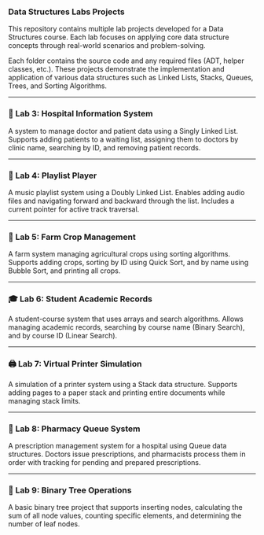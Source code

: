 ### **Data Structures Labs Projects**

This repository contains multiple lab projects developed for a Data Structures course. Each lab focuses on applying core data structure concepts through real-world scenarios and problem-solving.

Each folder contains the source code and any required files (ADT, helper classes, etc.). These projects demonstrate the implementation and application of various data structures such as Linked Lists, Stacks, Queues, Trees, and Sorting Algorithms.

---

### 🏥 Lab 3: Hospital Information System  
A system to manage doctor and patient data using a Singly Linked List. Supports adding patients to a waiting list, assigning them to doctors by clinic name, searching by ID, and removing patient records.

---

### 🎵 Lab 4: Playlist Player  
A music playlist system using a Doubly Linked List. Enables adding audio files and navigating forward and backward through the list. Includes a current pointer for active track traversal.

---

### 🌾 Lab 5: Farm Crop Management  
A farm system managing agricultural crops using sorting algorithms. Supports adding crops, sorting by ID using Quick Sort, and by name using Bubble Sort, and printing all crops.

---

### 🎓 Lab 6: Student Academic Records  
A student-course system that uses arrays and search algorithms. Allows managing academic records, searching by course name (Binary Search), and by course ID (Linear Search).

---

### 🖨️ Lab 7: Virtual Printer Simulation  
A simulation of a printer system using a Stack data structure. Supports adding pages to a paper stack and printing entire documents while managing stack limits.

---

### 💊 Lab 8: Pharmacy Queue System  
A prescription management system for a hospital using Queue data structures. Doctors issue prescriptions, and pharmacists process them in order with tracking for pending and prepared prescriptions.

---

### 🌳 Lab 9: Binary Tree Operations  
A basic binary tree project that supports inserting nodes, calculating the sum of all node values, counting specific elements, and determining the number of leaf nodes.

